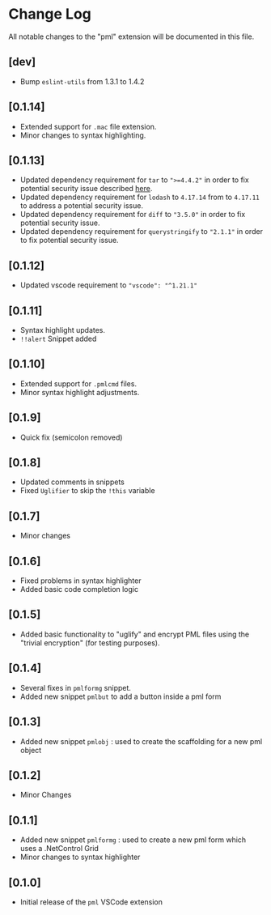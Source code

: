 # Change Log

All notable changes to the "pml" extension will be documented in this file.

## [dev]

- Bump `eslint-utils` from 1.3.1 to 1.4.2

## [0.1.14]

- Extended support for `.mac` file extension.
- Minor changes to syntax highlighting.

## [0.1.13]

- Updated dependency requirement for `tar` to `">=4.4.2"` in order to fix potential security issue described [here](https://nvd.nist.gov/vuln/detail/CVE-2018-20834).
- Updated dependency requirement for `lodash` to `4.17.14` from to `4.17.11` to address a potential security issue.
- Updated dependency requirement for `diff` to `"3.5.0"` in order to fix potential security issue.
- Updated dependency requirement for `querystringify` to `"2.1.1"` in order to fix potential security issue.

## [0.1.12]

- Updated vscode requirement to `"vscode": "^1.21.1"`

## [0.1.11]

- Syntax highlight updates.
- `!!alert` Snippet added

## [0.1.10]

- Extended support for `.pmlcmd` files.
- Minor syntax highlight adjustments.

## [0.1.9]

- Quick fix (semicolon removed)

## [0.1.8]

- Updated comments in snippets
- Fixed `Uglifier` to skip the `!this` variable

## [0.1.7]

- Minor changes

## [0.1.6]

- Fixed problems in syntax highlighter
- Added basic code completion logic

## [0.1.5]

- Added basic functionality to "uglify" and encrypt PML files using the "trivial encryption" (for testing purposes).

## [0.1.4]

- Several fixes in `pmlformg` snippet.
- Added new snippet `pmlbut` to add a button inside a pml form

## [0.1.3]

- Added new snippet `pmlobj` : used to create the scaffolding for a new pml object

## [0.1.2]

- Minor Changes

## [0.1.1]

- Added new snippet `pmlformg` : used to create a new pml form which uses a .NetControl Grid
- Minor changes to syntax highlighter

## [0.1.0]

- Initial release of the `pml` VSCode extension
